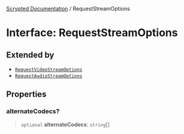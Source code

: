 [Scrypted Documentation](../globals.md) / RequestStreamOptions

# Interface: RequestStreamOptions

## Extended by

- [`RequestVideoStreamOptions`](RequestVideoStreamOptions.md)
- [`RequestAudioStreamOptions`](RequestAudioStreamOptions.md)

## Properties

### alternateCodecs?

> `optional` **alternateCodecs**: `string`[]
